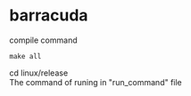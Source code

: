 # barracuda

compile command 
```shell
make all
```
cd linux/release   
The command of runing in "run_command" file
